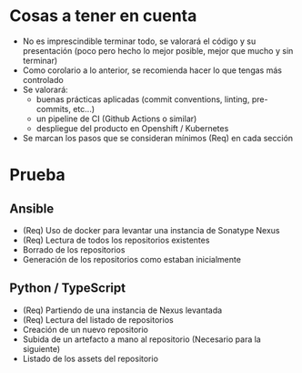 # Cosas a tener en cuenta

* No es imprescindible terminar todo, se valorará el código y su presentación (poco pero hecho lo mejor posible, mejor que mucho y sin terminar)
* Como corolario a lo anterior, se recomienda hacer lo que tengas más controlado
* Se valorará:
  * buenas prácticas aplicadas (commit conventions, linting, pre-commits, etc...)
  * un pipeline de CI (Github Actions o similar)
  * despliegue del producto en Openshift / Kubernetes
* Se marcan los pasos que se consideran mínimos (Req) en cada sección

# Prueba

## Ansible

* (Req) Uso de docker para levantar una instancia de Sonatype Nexus
* (Req) Lectura de todos los repositorios existentes
* Borrado de los repositorios
* Generación de los repositorios como estaban inicialmente

## Python / TypeScript

* (Req) Partiendo de una instancia de Nexus levantada
* (Req) Lectura del listado de repositorios
* Creación de un nuevo repositorio
* Subida de un artefacto a mano al repositorio (Necesario para la siguiente)
* Listado de los assets del repositorio
